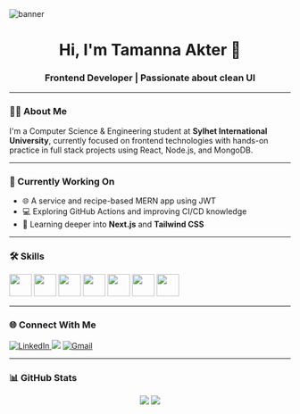 <img src="https://i.postimg.cc/L4L6MN1p/Chat-GPT-Image-Jun-25-2025-11-54-53-AM.png" alt="banner" />

<h1 align="center">Hi, I'm Tamanna Akter 👋</h1>
<h3 align="center">Frontend Developer | Passionate about clean UI</h3>

---

### 🙋‍♀️ About Me
I'm a Computer Science & Engineering student at **Sylhet International University**, currently focused on frontend technologies with hands-on practice in full stack projects using React, Node.js, and MongoDB.

---

### 🔭 Currently Working On
- 🌐 A service and recipe-based MERN app using JWT
- 💻 Exploring GitHub Actions and improving CI/CD knowledge
- 📘 Learning deeper into **Next.js** and **Tailwind CSS**

---

### 🛠️ Skills

<p align="left">
  <img src="https://cdn.jsdelivr.net/gh/devicons/devicon/icons/html5/html5-original.svg" width="40" height="40"/>
  <img src="https://cdn.jsdelivr.net/gh/devicons/devicon/icons/css3/css3-original.svg" width="40" height="40"/>
  <img src="https://cdn.jsdelivr.net/gh/devicons/devicon/icons/javascript/javascript-original.svg" width="40" height="40"/>
  <img src="https://cdn.jsdelivr.net/gh/devicons/devicon/icons/react/react-original.svg" width="40" height="40"/>
  <img src="https://cdn.jsdelivr.net/gh/devicons/devicon/icons/nodejs/nodejs-original.svg" width="40" height="40"/>
  <img src="https://cdn.jsdelivr.net/gh/devicons/devicon/icons/mongodb/mongodb-original.svg" width="40" height="40"/>
  <img src="https://cdn.jsdelivr.net/gh/devicons/devicon/icons/git/git-original.svg" width="40" height="40"/>
</p>

---

### 🌐 Connect With Me

<p align="left">
   <a href="https://www.linkedin.com/in/tamanna-akter-9732a4365/" target="blank">
    <img src="https://img.shields.io/badge/LinkedIn-0A66C2?style=for-the-badge&logo=linkedin&logoColor=white" alt="LinkedIn"/>
  </a>
  <a href="https://web.facebook.com/tamanna.sultana.sathi.2025/"><img src="https://img.shields.io/badge/Facebook-1877F2?style=for-the-badge&logo=facebook&logoColor=white"/></a>
  <a href="mailto:astamanna57@gmail.com" target="blank">
  <img src="https://img.shields.io/badge/Gmail-D14836?style=for-the-badge&logo=gmail&logoColor=white" alt="Gmail"/>
</a>
</p>

---

### 📊 GitHub Stats

<p align="center">
  <img src="https://github-readme-stats.vercel.app/api?username=developertamanna&show_icons=true&theme=radical" />
  <img src="https://github-readme-stats.vercel.app/api/top-langs?username=developertamanna&layout=compact&theme=radical" />
</p>
